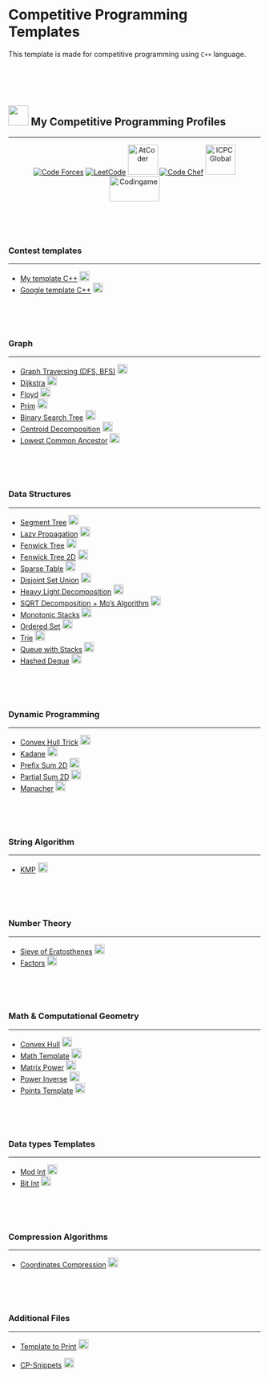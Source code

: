 # Competitive Programming Templates

This template is made for competitive programming using `C++` language.

<br><br><br>

## <picture><img src="https://github.com/7oSkaaa/7oSkaaa/blob/main/Images/competitive_programming_profile.png?raw=true" width=40/></picture> My Competitive Programming Profiles
---

<p align="center">
  <a href="https://codeforces.com/profile/7oSkaaa"><img src="https://img.icons8.com/external-tal-revivo-shadow-tal-revivo/50/000000/external-codeforces-programming-competitions-and-contests-programming-community-logo-shadow-tal-revivo.png" alt="Code Forces"/></a>
	<a href="https://leetcode.com/7oSkaa/"><img src="https://img.icons8.com/external-tal-revivo-shadow-tal-revivo/50/000000/external-level-up-your-coding-skills-and-quickly-land-a-job-logo-shadow-tal-revivo.png" alt="LeetCode"/></a>
	<a href="https://atcoder.jp/users/ahmed_7oSkaa"><img src="https://i.ibb.co/Q9WSjDB/logo.png" alt="AtCoder" width = 60px/></a>
	<a href="https://www.codechef.com/users/ahmed_7oskaa"><img src="https://img.icons8.com/color/50/000000/codechef.png" alt="Code Chef"/></a>
	<a href="https://icpc.global/ICPCID/IW0X0CTD0ZV9"><img src="https://i.ibb.co/6J0r7rW/Daco-5610880.png" alt="ICPC Global" width = 60px /></a>     
	<a href="https://www.codingame.com/profile/e5e56c7585fda3b457056b85180a4d636850344" ><img src="https://i.ibb.co/1MRppTC/codingame-1.png" alt="Codingame" width="100" height="50"/></a>
</p>

<br><br><br>

### Contest templates
---

- [My template C++](https://github.com/7oSkaaa/CP-Templates/blob/main/Template.cpp)&nbsp;<a href='Template.cpp'><img src="https://img.icons8.com/color/48/000000/downloads.png" width="20px"/></a>
- [Google template C++](https://github.com/7oSkaaa/CP-Templates/blob/main/Google_Template.cpp)&nbsp;<a href='Google_Template.cpp'><img src="https://img.icons8.com/color/48/000000/downloads.png" width="20px"/></a>

<br><br><br>

### Graph
---

- [Graph Traversing (DFS, BFS)](https://github.com/7oSkaaa/CP-Templates/blob/main/Graph.cpp)&nbsp;<a href='Graph.cpp'><img src="https://img.icons8.com/color/48/000000/downloads.png" width="20px"/></a>
- [Dijkstra](https://github.com/7oSkaaa/CP-Templates/blob/main/Dijkstra.cpp)&nbsp;<a href='Dijkstra.cpp'><img src="https://img.icons8.com/color/48/000000/downloads.png" width="20px"/></a>
- [Floyd](https://github.com/7oSkaaa/CP-Templates/blob/main/Floyd.cpp)&nbsp;<a href='Floyd.cpp'><img src="https://img.icons8.com/color/48/000000/downloads.png" width="20px"/></a>
- [Prim](https://github.com/7oSkaaa/CP-Templates/blob/main/Prim.cpp)&nbsp;<a href='Prim.cpp'><img src="https://img.icons8.com/color/48/000000/downloads.png" width="20px"/></a>
- [Binary Search Tree](https://github.com/7oSkaaa/CP-Templates/blob/main/Binary_Search_Tree.cpp)&nbsp;<a href='Binary_Search_Tree.cpp'><img src="https://img.icons8.com/color/48/000000/downloads.png" width="20px"/></a>
- [Centroid Decomposition](https://github.com/7oSkaaa/CP-Templates/blob/main/Centroid_Decomposition.cpp)&nbsp;<a href='Centroid_Decomposition.cpp'><img src="https://img.icons8.com/color/48/000000/downloads.png" width="20px"/></a>
- [Lowest Common Ancestor](https://github.com/7oSkaaa/CP-Templates/blob/main/LCA.cpp)&nbsp;<a href='LCA.cpp'><img src="https://img.icons8.com/color/48/000000/downloads.png" width="20px"/></a>

<br><br><br>

### Data Structures
---

- [Segment Tree](https://github.com/7oSkaaa/CP-Templates/blob/main/Seg_Tree.cpp)&nbsp;<a href='Seg_Tree.cpp'><img src="https://img.icons8.com/color/48/000000/downloads.png" width="20px"/></a>
- [Lazy Propagation](https://github.com/7oSkaaa/CP-Templates/blob/main/Lazy_Propagation.cpp)&nbsp;<a href='Lazy_Propagation.cpp'><img src="https://img.icons8.com/color/48/000000/downloads.png" width="20px"/></a>
- [Fenwick Tree](https://github.com/7oSkaaa/CP-Templates/blob/main/Fenwick_Tree.cpp)&nbsp;<a href='Fenwick_Tree.cpp'><img src="https://img.icons8.com/color/48/000000/downloads.png" width="20px"/></a>
- [Fenwick Tree 2D](https://github.com/7oSkaaa/CP-Templates/blob/main/Fenwick_Tree_2D.cpp)&nbsp;<a href='Fenwick_Tree_2D.cpp'><img src="https://img.icons8.com/color/48/000000/downloads.png" width="20px"/></a>
- [Sparse Table](https://github.com/7oSkaaa/CP-Templates/blob/main/Sparse_Table.cpp)&nbsp;<a href='Sparse_Table.cpp'><img src="https://img.icons8.com/color/48/000000/downloads.png" width="20px"/></a>
- [Disjoint Set Union](https://github.com/7oSkaaa/CP-Templates/blob/main/DSU.cpp)&nbsp;<a href='DSU.cpp'><img src="https://img.icons8.com/color/48/000000/downloads.png" width="20px"/></a>
- [Heavy Light Decomposition](https://github.com/7oSkaaa/CP-Templates/blob/main/HLD.cpp)&nbsp;<a href='HLD.cpp'><img src="https://img.icons8.com/color/48/000000/downloads.png" width="20px"/></a>
- [SQRT Decomposition + Mo’s Algorithm](https://github.com/7oSkaaa/CP-Templates/blob/main/MO.cpp)&nbsp;<a href='MO.cpp'><img src="https://img.icons8.com/color/48/000000/downloads.png" width="20px"/></a>
- [Monotonic Stacks](https://github.com/7oSkaaa/CP-Templates/blob/main/Monotonic_Stacks.cpp)&nbsp;<a href='Monotonic_Stacks.cpp'><img src="https://img.icons8.com/color/48/000000/downloads.png" width="20px"/></a>
- [Ordered Set](https://github.com/7oSkaaa/CP-Templates/blob/main/Ordered_Set.cpp)&nbsp;<a href='Ordered_Set.cpp'><img src="https://img.icons8.com/color/48/000000/downloads.png" width="20px"/></a>
- [Trie](https://github.com/7oSkaaa/CP-Templates/blob/main/Trie.cpp)&nbsp;<a href='Trie.cpp'><img src="https://img.icons8.com/color/48/000000/downloads.png" width="20px"/></a>
- [Queue with Stacks](https://github.com/7oSkaaa/CP-Templates/blob/main/Queue_with_Stacks.cpp)&nbsp;<a href='Queue_with_Stacks.cpp'><img src="https://img.icons8.com/color/48/000000/downloads.png" width="20px"/></a>
- [Hashed Deque](https://github.com/7oSkaaa/CP-Templates/blob/main/Hashed_Deque.cpp)&nbsp;<a href='Hashed_Deque.cpp'><img src="https://img.icons8.com/color/48/000000/downloads.png" width="20px"/></a>

<br><br><br>

### Dynamic Programming
---

- [Convex Hull Trick](https://github.com/7oSkaaa/CP-Templates/blob/main/Convex_Hull_Trick.cpp)&nbsp;<a href='Convex_Hull_Trick.cpp'><img src="https://img.icons8.com/color/48/000000/downloads.png" width="20px"/></a>
- [Kadane](https://github.com/7oSkaaa/CP-Templates/blob/main/Kadane.cpp)&nbsp;<a href='Kadane.cpp'><img src="https://img.icons8.com/color/48/000000/downloads.png" width="20px"/></a>
- [Prefix Sum 2D](https://github.com/7oSkaaa/CP-Templates/blob/main/Prefix_Sum_2D.cpp)&nbsp;<a href='Prefix_Sum_2D.cpp'><img src="https://img.icons8.com/color/48/000000/downloads.png" width="20px"/></a>
- [Partial Sum 2D](https://github.com/7oSkaaa/CP-Templates/blob/main/Partial_Sum_2D.cpp)&nbsp;<a href='Partial_Sum_2D.cpp'><img src="https://img.icons8.com/color/48/000000/downloads.png" width="20px"/></a>
- [Manacher](https://github.com/7oSkaaa/CP-Templates/blob/main/Manacher.cpp)&nbsp;<a href='Manacher.cpp'><img src="https://img.icons8.com/color/48/000000/downloads.png" width="20px"/></a>

<br><br><br>

### String Algorithm
---

- [KMP](https://github.com/7oSkaaa/CP-Templates/blob/main/KMP.cpp)&nbsp;<a href='KMP.cpp'><img src="https://img.icons8.com/color/48/000000/downloads.png" width="20px"/></a>

<br><br><br>

### Number Theory
---

- [Sieve of Eratosthenes](https://github.com/7oSkaaa/CP-Templates/blob/main/Seive.cpp)&nbsp;<a href='Seive.cpp'><img src="https://img.icons8.com/color/48/000000/downloads.png" width="20px"/></a>
- [Factors](https://github.com/7oSkaaa/CP-Templates/blob/main/Factors.cpp)&nbsp;<a href='Factors.cpp'><img src="https://img.icons8.com/color/48/000000/downloads.png" width="20px"/></a>

<br><br><br>

### Math & Computational Geometry
---

- [Convex Hull](https://github.com/7oSkaaa/CP-Templates/blob/main/Convex_Hull.cpp)&nbsp;<a href='Convex_Hull.cpp'><img src="https://img.icons8.com/color/48/000000/downloads.png" width="20px"/></a>
- [Math Template](https://github.com/7oSkaaa/CP-Templates/blob/main/Math.cpp)&nbsp;<a href='Math.cpp'><img src="https://img.icons8.com/color/48/000000/downloads.png" width="20px"/></a>
- [Matrix Power](https://github.com/7oSkaaa/CP-Templates/blob/main/Matrix_Power.cpp)&nbsp;<a href='Matrix_Power.cpp'><img src="https://img.icons8.com/color/48/000000/downloads.png" width="20px"/></a>
- [Power Inverse](https://github.com/7oSkaaa/CP-Templates/blob/main/Power_Inverse.cpp)&nbsp;<a href='Power_Inverse.cpp'><img src="https://img.icons8.com/color/48/000000/downloads.png" width="20px"/></a>
- [Points Template](https://github.com/7oSkaaa/CP-Templates/blob/main/Point.cpp)&nbsp;<a href='Point.cpp'><img src="https://img.icons8.com/color/48/000000/downloads.png" width="20px"/></a>

<br><br><br>

### Data types Templates
---

- [Mod Int](https://github.com/7oSkaaa/CP-Templates/blob/main/Mod_Int.cpp)&nbsp;<a href='Mod_Int.cpp'><img src="https://img.icons8.com/color/48/000000/downloads.png" width="20px"/></a>
- [Bit Int](https://github.com/7oSkaaa/CP-Templates/blob/main/Big_Int.cpp)&nbsp;<a href='Big_Int.cpp'><img src="https://img.icons8.com/color/48/000000/downloads.png" width="20px"/></a>

<br><br><br>

### Compression Algorithms
---

- [Coordinates Compression](https://github.com/7oSkaaa/CP-Templates/blob/main/Coordinate_Compression.cpp)&nbsp;<a href='Coordinate_Compression.cpp'><img src="https://img.icons8.com/color/48/000000/downloads.png" width="20px"/></a>

<br><br><br>

### Additional Files
---

- [Template to Print](https://github.com/7oSkaaa/CP-Templates/blob/main/Print_Template.cpp)&nbsp;<a href='Print_Template.cpp'><img src="https://img.icons8.com/color/48/000000/downloads.png" width="20px"/></a>

- [CP-Snippets](https://github.com/7oSkaaa/CP-Templates/blob/main/CP.code-snippets)&nbsp;<a href='CP.code-snippets'><img src="https://img.icons8.com/color/48/000000/downloads.png" width="20px"/></a>

<br><br><br>
